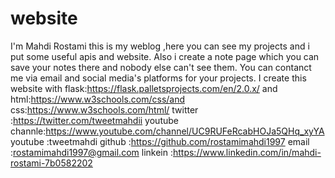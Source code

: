 # website
I'm Mahdi Rostami this is my weblog ,here you can see my projects and i put some useful apis and website.
Also i create a note page which you can save your notes there and nobody else can't see them.
You can contanct me via email and social media's platforms for your projects.
I create this website with flask:https://flask.palletsprojects.com/en/2.0.x/
and html:https://www.w3schools.com/css/and css:https://www.w3schools.com/html/
twitter :https://twitter.com/tweetmahdii
youtube channle:https://www.youtube.com/channel/UC9RUFeRcabHOJa5QHq_xyYA
youtube :tweetmahdi
github :https://github.com/rostamimahdi1997
email :rostamimahdi1997@gmail.com
linkein :https://www.linkedin.com/in/mahdi-rostami-7b0582202